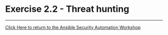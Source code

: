 # Exercise 2.2 - Threat hunting

----

[Click Here to return to the Ansible Security Automation Workshop](../README.md)
